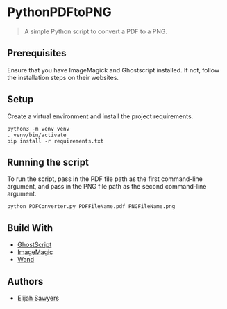 # PythonPDFtoPNG
> A simple Python script to convert a PDF to a PNG.

## Prerequisites

Ensure that you have ImageMagick and Ghostscript installed. If not, follow the installation steps on their websites.

## Setup

Create a virtual environment and install the project requirements.

```
python3 -m venv venv
. venv/bin/activate
pip install -r requirements.txt
```

## Running the script

To run the script, pass in the PDF file path as the first command-line argument, and pass in the PNG file path as the second command-line argument. 

```
python PDFConverter.py PDFFileName.pdf PNGFileName.png
```

## Build With

* [GhostScript](https://www.ghostscript.com/)
* [ImageMagic](https://www.imagemagick.org/)
* [Wand](http://docs.wand-py.org/en/0.4.1/index.html)

## Authors

* [Elijah Sawyers](https://github.com/elijahsawyers)
